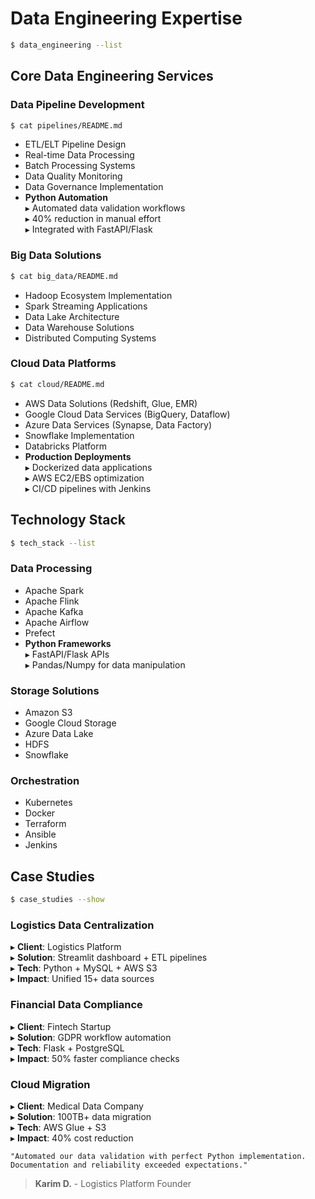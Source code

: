 # Data Engineering Expertise

```bash
$ data_engineering --list
```

## Core Data Engineering Services

### Data Pipeline Development
```bash
$ cat pipelines/README.md
```
- ETL/ELT Pipeline Design
- Real-time Data Processing
- Batch Processing Systems
- Data Quality Monitoring
- Data Governance Implementation
- **Python Automation**  
  ▸ Automated data validation workflows  
  ▸ 40% reduction in manual effort  
  ▸ Integrated with FastAPI/Flask

### Big Data Solutions
```bash
$ cat big_data/README.md
```
- Hadoop Ecosystem Implementation
- Spark Streaming Applications
- Data Lake Architecture
- Data Warehouse Solutions
- Distributed Computing Systems

### Cloud Data Platforms
```bash
$ cat cloud/README.md
```
- AWS Data Solutions (Redshift, Glue, EMR)
- Google Cloud Data Services (BigQuery, Dataflow)
- Azure Data Services (Synapse, Data Factory)
- Snowflake Implementation
- Databricks Platform
- **Production Deployments**  
  ▸ Dockerized data applications  
  ▸ AWS EC2/EBS optimization  
  ▸ CI/CD pipelines with Jenkins

## Technology Stack

```bash
$ tech_stack --list
```

### Data Processing
- Apache Spark
- Apache Flink
- Apache Kafka
- Apache Airflow
- Prefect
- **Python Frameworks**  
  ▸ FastAPI/Flask APIs  
  ▸ Pandas/Numpy for data manipulation

### Storage Solutions
- Amazon S3
- Google Cloud Storage
- Azure Data Lake
- HDFS
- Snowflake

### Orchestration
- Kubernetes
- Docker
- Terraform
- Ansible
- Jenkins

## Case Studies

```bash
$ case_studies --show
```

### Logistics Data Centralization
▸ **Client**: Logistics Platform  
▸ **Solution**: Streamlit dashboard + ETL pipelines  
▸ **Tech**: Python + MySQL + AWS S3  
▸ **Impact**: Unified 15+ data sources

### Financial Data Compliance
▸ **Client**: Fintech Startup  
▸ **Solution**: GDPR workflow automation  
▸ **Tech**: Flask + PostgreSQL  
▸ **Impact**: 50% faster compliance checks

### Cloud Migration
▸ **Client**: Medical Data Company  
▸ **Solution**: 100TB+ data migration  
▸ **Tech**: AWS Glue + S3  
▸ **Impact**: 40% cost reduction

```text
"Automated our data validation with perfect Python implementation. Documentation and reliability exceeded expectations."
```
> **Karim D.** - Logistics Platform Founder
